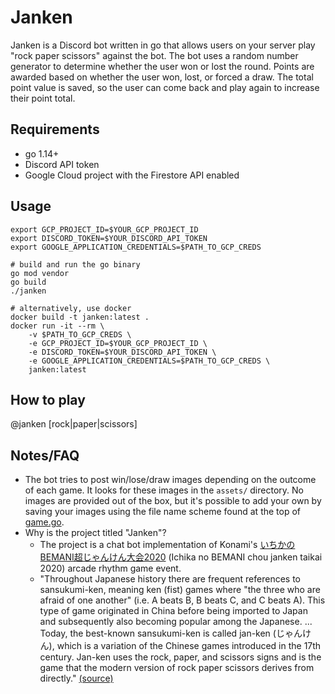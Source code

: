 # Janken
Janken is a Discord bot written in go that allows users on your server play "rock paper scissors" against the bot. The bot uses a random number generator to determine whether the user won or lost the round. Points are awarded based on whether the user won, lost, or forced a draw. The total point value is saved, so the user can come back and play again to increase their point total.

## Requirements
- go 1.14+
- Discord API token
- Google Cloud project with the Firestore API enabled

## Usage
```
export GCP_PROJECT_ID=$YOUR_GCP_PROJECT_ID
export DISCORD_TOKEN=$YOUR_DISCORD_API_TOKEN
export GOOGLE_APPLICATION_CREDENTIALS=$PATH_TO_GCP_CREDS 

# build and run the go binary
go mod vendor
go build
./janken

# alternatively, use docker
docker build -t janken:latest .
docker run -it --rm \
    -v $PATH_TO_GCP_CREDS \
    -e GCP_PROJECT_ID=$YOUR_GCP_PROJECT_ID \
    -e DISCORD_TOKEN=$YOUR_DISCORD_API_TOKEN \
    -e GOOGLE_APPLICATION_CREDENTIALS=$PATH_TO_GCP_CREDS \
    janken:latest
```

## How to play
@janken [rock|paper|scissors]

## Notes/FAQ
- The bot tries to post win/lose/draw images depending on the outcome of each game. It looks for these images in the `assets/` directory. No images are provided out of the box, but it's possible to add your own by saving your images using the file name scheme found at the top of [game.go](game.go).
- Why is the project titled "Janken"?
  - The project is a chat bot implementation of Konami's [いちかのBEMANI超じゃんけん大会2020](https://p.eagate.573.jp/game/bemani/bjm2020/) (Ichika no BEMANI chou janken taikai 2020) arcade rhythm game event.
  - "Throughout Japanese history there are frequent references to sansukumi-ken, meaning ken (fist) games where "the three who are afraid of one another" (i.e. A beats B, B beats C, and C beats A). This type of game originated in China before being imported to Japan and subsequently also becoming popular among the Japanese. ... Today, the best-known sansukumi-ken is called jan-ken (じゃんけん), which is a variation of the Chinese games introduced in the 17th century. Jan-ken uses the rock, paper, and scissors signs and is the game that the modern version of rock paper scissors derives from directly." [(source)](https://en.wikipedia.org/wiki/Rock_paper_scissors#Origins)